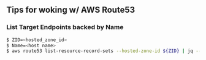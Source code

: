 ## Tips for woking w/ AWS Route53
### List Target Endpoints backed by Name
```bash
$ ZID=<hosted_zone_id>
$ Name=<host name>
$ aws route53 list-resource-record-sets --hosted-zone-id ${ZID} | jq --arg Name ${Name} '.ResourceRecordSets[] | select(.Name == $Name) | .ResourceRecords[]'
```

